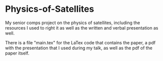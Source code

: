 # Physics-of-Satellites
My senior comps project on the physics of satellites, including the resources I used to right it as well as the written and verbal presentation as well.

There is a file "main.tex" for the LaTex code that contains the paper, a pdf with the presentation that I used during my talk, as well as the pdf of the paper itself.

